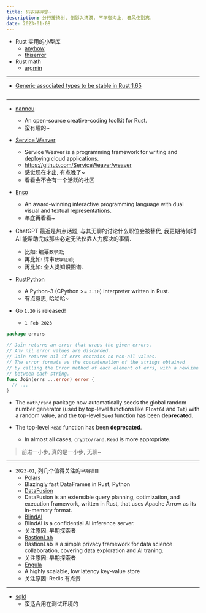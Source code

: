 ```yaml
---
title: 码农碎碎念~
description: 分行接绮树, 倒影入清漪. 不学御沟上, 春风伤别离.
date: 2023-01-08
---
```


- Rust 实用的小型库
  - [anyhow](https://github.com/dtolnay/anyhow)
  - [thiserror](https://github.com/dtolnay/thiserror)
- Rust math
  - [argmin](https://www.argmin-rs.org)

---

- [Generic associated types to be stable in Rust 1.65](https://blog.rust-lang.org/2022/10/28/gats-stabilization.html)

```
```

---

- [nannou](https://github.com/nannou-org/nannou)
  - An open-source creative-coding toolkit for Rust.
  - 蛮有趣的~

- [Service Weaver](https://serviceweaver.dev)
  - Service Weaver is a programming framework for
    writing and deploying cloud applications.
  - https://github.com/ServiceWeaver/weaver
  - 感觉现在才出, 有点晚了~
  - 看看会不会有一个活跃的社区

- [Enso](https://github.com/enso-org/enso)
  - An award-winning interactive programming language
    with dual visual and textual representations.
  - 年底再看看~

- ChatGPT 最近是热点话题, 与其无聊的讨论什么职位会被替代,
  我更期待何时 AI 能帮助完成那些必定无法仅靠人力解决的事情.
  - 比如: 编纂`数学史`;
  - 再比如: 评审`数学证明`;
  - 再比如: 全人类知识图谱.

- [RustPython](https://github.com/RustPython/RustPython)
  - A Python-3 (CPython >= `3.10`) Interpreter written in Rust.
  - 有点意思, 哈哈哈~

- Go `1.20` is released!
  - `1 Feb 2023`

```go
package errors

// Join returns an error that wraps the given errors.
// Any nil error values are discarded.
// Join returns nil if errs contains no non-nil values.
// The error formats as the concatenation of the strings obtained
// by calling the Error method of each element of errs, with a newline
// between each string.
func Join(errs ...error) error {
  // ...
}
```

- The `math/rand` package now automatically seeds
  the global random number generator
  (used by top-level functions like `Float64` and `Int`)
  with a random value, and the top-level
  `Seed` function has been __deprecated__.

- The top-level `Read` function has been __deprecated__.
  - In almost all cases, `crypto/rand.Read` is more appropriate.

> 前进一小步, 真的是一小步, 无聊~

---

- `2023-01`, 列几个值得关注的`早期项目`
  - [Polars](https://github.com/pola-rs/polars)
  - Blazingly fast DataFrames in Rust, Python
  - [DataFusion](https://github.com/apache/arrow-datafusion)
  - DataFusion is an extensible query planning, optimization,
    and execution framework, written in Rust, that uses
    Apache Arrow as its in-memory format.
  - [BlindAI](https://github.com/mithril-security/blindai)
  - BlindAI is a confidential AI inference server.
  - 关注原因: 早期探索者
  - [BastionLab](https://github.com/mithril-security/bastionlab)
  - BastionLab is a simple privacy framework for
    data science collaboration,
    covering data exploration and AI traning.
  - 关注原因: 早期探索者
  - [Engula](https://github.com/engula/engula)
  - A highly scalable, low latency key-value store
  - 关注原因: Redis 有点贵

---

- [sqld](https://github.com/libsql/sqld)
  - 蛮适合用在测试环境的
